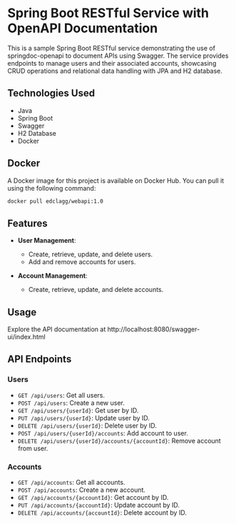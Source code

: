 # Spring Boot RESTful Service with OpenAPI Documentation

This is a sample Spring Boot RESTful service demonstrating the use of springdoc-openapi to document APIs using Swagger. The service provides endpoints to manage users and their associated accounts, showcasing CRUD operations and relational data handling with JPA and H2 database.

## Technologies Used

- Java
- Spring Boot
- Swagger
- H2 Database
- Docker

## Docker

A Docker image for this project is available on Docker Hub. You can pull it using the following command:

```bash
docker pull edclagg/webapi:1.0
```
## Features

- **User Management**:
  - Create, retrieve, update, and delete users.
  - Add and remove accounts for users.

- **Account Management**:
  - Create, retrieve, update, and delete accounts.

## Usage

Explore the API documentation at http://localhost:8080/swagger-ui/index.html

## API Endpoints

### Users

- `GET /api/users`: Get all users.
- `POST /api/users`: Create a new user.
- `GET /api/users/{userId}`: Get user by ID.
- `PUT /api/users/{userId}`: Update user by ID.
- `DELETE /api/users/{userId}`: Delete user by ID.
- `POST /api/users/{userId}/accounts`: Add account to user.
- `DELETE /api/users/{userId}/accounts/{accountId}`: Remove account from user.

### Accounts

- `GET /api/accounts`: Get all accounts.
- `POST /api/accounts`: Create a new account.
- `GET /api/accounts/{accountId}`: Get account by ID.
- `PUT /api/accounts/{accountId}`: Update account by ID.
- `DELETE /api/accounts/{accountId}`: Delete account by ID.



